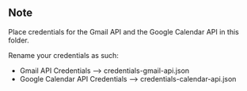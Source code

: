 ## Note

Place credentials for the Gmail API and the Google Calendar API in this folder.

Rename your credentials as such:   
* Gmail API Credentials --> credentials-gmail-api.json
* Google Calendar API Credentials --> credentials-calendar-api.json
